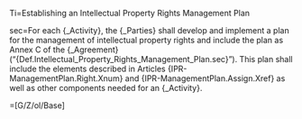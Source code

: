 Ti=Establishing an Intellectual Property Rights Management Plan

sec=For each {_Activity}, the {_Parties} shall develop and implement a plan for the management of intellectual property rights and include the plan as Annex C of the {_Agreement} (“{Def.Intellectual_Property_Rights_Management_Plan.sec}”). This plan shall include the elements described in Articles {IPR-ManagementPlan.Right.Xnum} and {IPR-ManagementPlan.Assign.Xref} as well as other components needed for an {_Activity}.

=[G/Z/ol/Base]
